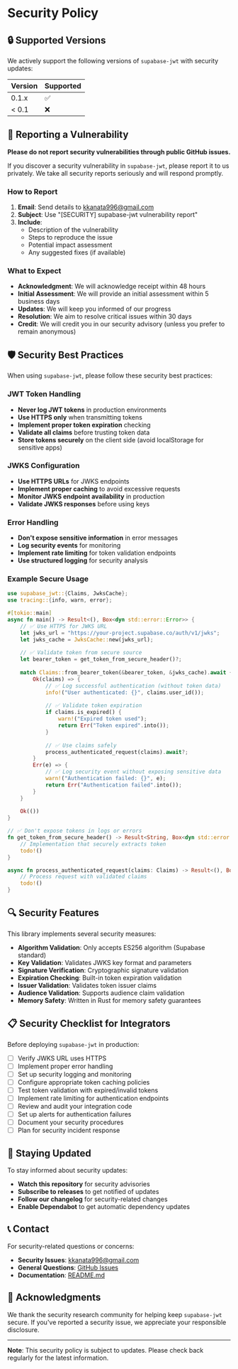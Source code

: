 # Security Policy

## 🔒 Supported Versions

We actively support the following versions of `supabase-jwt` with security updates:

| Version | Supported          |
| ------- | ------------------ |
| 0.1.x   | :white_check_mark: |
| < 0.1   | :x:                |

## 🚨 Reporting a Vulnerability

**Please do not report security vulnerabilities through public GitHub issues.**

If you discover a security vulnerability in `supabase-jwt`, please report it to us privately. We take all security reports seriously and will respond promptly.

### How to Report

1. **Email**: Send details to [kkanata996@gmail.com](mailto:kkanata996@gmail.com)
2. **Subject**: Use "[SECURITY] supabase-jwt vulnerability report"
3. **Include**:
   - Description of the vulnerability
   - Steps to reproduce the issue
   - Potential impact assessment
   - Any suggested fixes (if available)

### What to Expect

- **Acknowledgment**: We will acknowledge receipt within 48 hours
- **Initial Assessment**: We will provide an initial assessment within 5 business days
- **Updates**: We will keep you informed of our progress
- **Resolution**: We aim to resolve critical issues within 30 days
- **Credit**: We will credit you in our security advisory (unless you prefer to remain anonymous)

## 🛡️ Security Best Practices

When using `supabase-jwt`, please follow these security best practices:

### JWT Token Handling

- **Never log JWT tokens** in production environments
- **Use HTTPS only** when transmitting tokens
- **Implement proper token expiration** checking
- **Validate all claims** before trusting token data
- **Store tokens securely** on the client side (avoid localStorage for sensitive apps)

### JWKS Configuration

- **Use HTTPS URLs** for JWKS endpoints
- **Implement proper caching** to avoid excessive requests
- **Monitor JWKS endpoint availability** in production
- **Validate JWKS responses** before using keys

### Error Handling

- **Don't expose sensitive information** in error messages
- **Log security events** for monitoring
- **Implement rate limiting** for token validation endpoints
- **Use structured logging** for security analysis

### Example Secure Usage

```rust
use supabase_jwt::{Claims, JwksCache};
use tracing::{info, warn, error};

#[tokio::main]
async fn main() -> Result<(), Box<dyn std::error::Error>> {
    // ✅ Use HTTPS for JWKS URL
    let jwks_url = "https://your-project.supabase.co/auth/v1/jwks";
    let jwks_cache = JwksCache::new(jwks_url);
    
    // ✅ Validate token from secure source
    let bearer_token = get_token_from_secure_header()?;
    
    match Claims::from_bearer_token(&bearer_token, &jwks_cache).await {
        Ok(claims) => {
            // ✅ Log successful authentication (without token data)
            info!("User authenticated: {}", claims.user_id());
            
            // ✅ Validate token expiration
            if claims.is_expired() {
                warn!("Expired token used");
                return Err("Token expired".into());
            }
            
            // ✅ Use claims safely
            process_authenticated_request(claims).await?;
        }
        Err(e) => {
            // ✅ Log security event without exposing sensitive data
            warn!("Authentication failed: {}", e);
            return Err("Authentication failed".into());
        }
    }
    
    Ok(())
}

// ✅ Don't expose tokens in logs or errors
fn get_token_from_secure_header() -> Result<String, Box<dyn std::error::Error>> {
    // Implementation that securely extracts token
    todo!()
}

async fn process_authenticated_request(claims: Claims) -> Result<(), Box<dyn std::error::Error>> {
    // Process request with validated claims
    todo!()
}
```

## 🔍 Security Features

This library implements several security measures:

- **Algorithm Validation**: Only accepts ES256 algorithm (Supabase standard)
- **Key Validation**: Validates JWKS key format and parameters
- **Signature Verification**: Cryptographic signature validation
- **Expiration Checking**: Built-in token expiration validation
- **Issuer Validation**: Validates token issuer claims
- **Audience Validation**: Supports audience claim validation
- **Memory Safety**: Written in Rust for memory safety guarantees

## 📋 Security Checklist for Integrators

Before deploying `supabase-jwt` in production:

- [ ] Verify JWKS URL uses HTTPS
- [ ] Implement proper error handling
- [ ] Set up security logging and monitoring
- [ ] Configure appropriate token caching policies
- [ ] Test token validation with expired/invalid tokens
- [ ] Implement rate limiting for authentication endpoints
- [ ] Review and audit your integration code
- [ ] Set up alerts for authentication failures
- [ ] Document your security procedures
- [ ] Plan for security incident response

## 🚀 Staying Updated

To stay informed about security updates:

- **Watch this repository** for security advisories
- **Subscribe to releases** to get notified of updates
- **Follow our changelog** for security-related changes
- **Enable Dependabot** to get automatic dependency updates

## 📞 Contact

For security-related questions or concerns:

- **Security Issues**: [kkanata996@gmail.com](mailto:kkanata996@gmail.com)
- **General Questions**: [GitHub Issues](https://github.com/OpenMindOpenWorld/supabase-jwt/issues)
- **Documentation**: [README.md](README.md)

## 🙏 Acknowledgments

We thank the security research community for helping keep `supabase-jwt` secure. If you've reported a security issue, we appreciate your responsible disclosure.

---

**Note**: This security policy is subject to updates. Please check back regularly for the latest information.